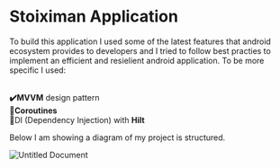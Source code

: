# Stoiximan Application

To build this application I used some of the latest features that android ecosystem provides to developers and I tried to follow best practies to implement
an efficient and resielient android application. To be more specific I used: 

<b><br>✔️MVVM</b> design pattern</br>
<b>🔄Coroutines</b>
<br>💉DI (Dependency Injection) with <b>Hilt</b></br>

Below I am showing a diagram of my project is structured.


![Untitled Document](https://user-images.githubusercontent.com/34012037/153933962-5625f0eb-2293-4b2b-8b9a-d106036be491.png)

